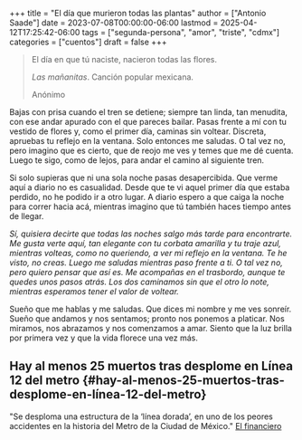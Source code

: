 +++
title = "El día que murieron todas las plantas"
author = ["Antonio Saade"]
date = 2023-07-08T00:00:00-06:00
lastmod = 2025-04-12T17:25:42-06:00
tags = ["segunda-persona", "amor", "triste", "cdmx"]
categories = ["cuentos"]
draft = false
+++

> El día en que tú naciste, nacieron todas las flores.
>
> _Las mañanitas_. Canción popular mexicana.
>
> Anónimo

Bajas con prisa cuando el tren se detiene; siempre tan linda, tan menudita, con ese andar apurado con el que pareces bailar. Pasas frente a mí con tu vestido de flores y, como el primer día, caminas sin voltear. Discreta, apruebas tu reflejo en la ventana. Solo entonces me saludas. O tal vez no, pero imagino que es cierto, que de reojo me ves y temes que me dé cuenta. Luego te sigo, como de lejos, para andar el camino al siguiente tren.

Si solo supieras que ni una sola noche pasas desapercibida. Que verme aquí a diario no es casualidad. Desde que te vi aquel primer día que estaba perdido, no he podido ir a otro lugar. A diario espero a que caiga la noche para correr hacia acá, mientras imagino que tú también haces tiempo antes de llegar.

_Sí, quisiera decirte que todas las noches salgo más tarde para encontrarte. Me gusta verte aquí, tan elegante con tu corbata amarilla y tu traje azul, mientras volteas, como no queriendo, a ver mi reflejo en la ventana. Te he visto, no creas. Luego me saludas mientras paso frente a ti. O tal vez no, pero quiero pensar que así es. Me acompañas en el trasbordo, aunque te quedes unos pasos atrás. Los dos caminamos sin que el otro lo note, mientras esperamos tener el valor de voltear._

Sueño que me hablas y me saludas. Que dices mi nombre y me ves sonreír. Sueño que andamos y nos sentamos; pronto nos ponemos a platicar. Nos miramos, nos abrazamos y nos comenzamos a amar. Siento que la luz brilla por primera vez y que la vida florece una vez más.


## Hay al menos 25 muertos tras desplome en Línea 12 del metro {#hay-al-menos-25-muertos-tras-desplome-en-línea-12-del-metro}

"Se desploma una estructura de la ‘línea dorada’, en uno de los peores accidentes en la historia del Metro de la Ciudad de México." [El financiero](https://www.elfinanciero.com.mx/cdmx/2021/05/03/colapsa-estructura-y-se-desploma-metro-en-la-estacion-olivos-de-la-linea-12/)
